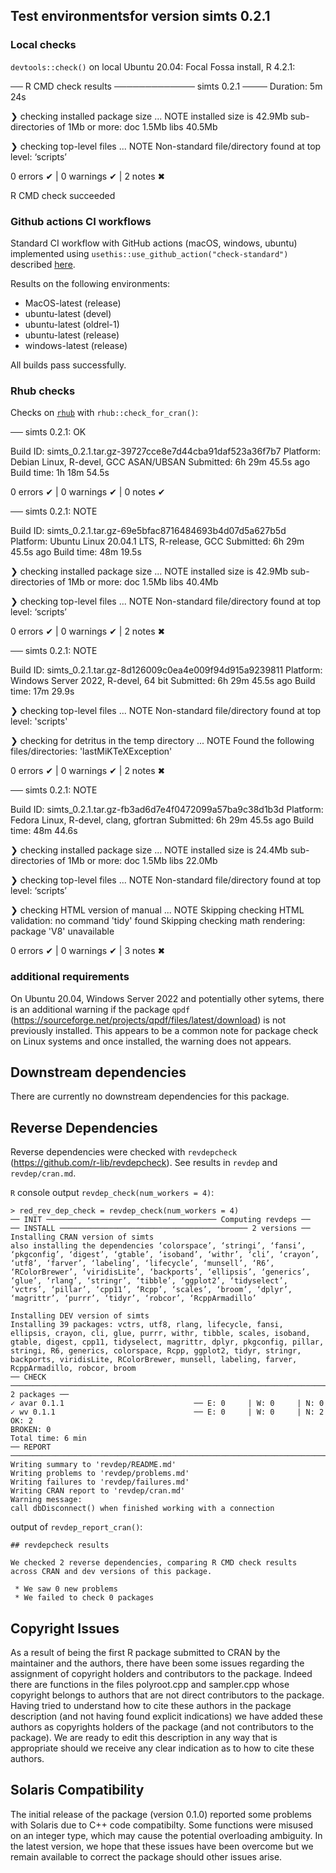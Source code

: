 ## Test environmentsfor version simts 0.2.1

### Local checks

`devtools::check()` on local Ubuntu 20.04: Focal Fossa install, R 4.2.1: 

── R CMD check results ───────────── simts 0.2.1 ────
Duration: 5m 24s

❯ checking installed package size ... NOTE
    installed size is 42.9Mb
    sub-directories of 1Mb or more:
      doc    1.5Mb
      libs  40.5Mb

❯ checking top-level files ... NOTE
  Non-standard file/directory found at top level:
    ‘scripts’

0 errors ✔ | 0 warnings ✔ | 2 notes ✖

R CMD check succeeded

### Github actions CI workflows

Standard CI workflow with GitHub actions (macOS, windows, ubuntu) implemented using `usethis::use_github_action("check-standard")` described [here](https://github.com/r-lib/actions/tree/master/examples).

Results on the following environments:
  - MacOS-latest (release)
  - ubuntu-latest (devel)
  - ubuntu-latest (oldrel-1)
  - ubuntu-latest (release)
  - windows-latest (release)
  
All builds pass successfully.

### Rhub checks

Checks on [`rhub`](https://r-hub.github.io/rhub/) with `rhub::check_for_cran()`:


── simts 0.2.1: OK

  Build ID:   simts_0.2.1.tar.gz-39727cce8e7d44cba91daf523a36f7b7
  Platform:   Debian Linux, R-devel, GCC ASAN/UBSAN
  Submitted:  6h 29m 45.5s ago
  Build time: 1h 18m 54.5s

0 errors ✔ | 0 warnings ✔ | 0 notes ✔

── simts 0.2.1: NOTE

  Build ID:   simts_0.2.1.tar.gz-69e5bfac8716484693b4d07d5a627b5d
  Platform:   Ubuntu Linux 20.04.1 LTS, R-release, GCC
  Submitted:  6h 29m 45.5s ago
  Build time: 48m 19.5s

❯ checking installed package size ... NOTE
    installed size is 42.9Mb
    sub-directories of 1Mb or more:
      doc    1.5Mb
      libs  40.4Mb

❯ checking top-level files ... NOTE
  Non-standard file/directory found at top level:
    ‘scripts’

0 errors ✔ | 0 warnings ✔ | 2 notes ✖

── simts 0.2.1: NOTE

  Build ID:   simts_0.2.1.tar.gz-8d126009c0ea4e009f94d915a9239811
  Platform:   Windows Server 2022, R-devel, 64 bit
  Submitted:  6h 29m 45.5s ago
  Build time: 17m 29.9s

❯ checking top-level files ... NOTE
  Non-standard file/directory found at top level:
    'scripts'

❯ checking for detritus in the temp directory ... NOTE
  Found the following files/directories:
    'lastMiKTeXException'

0 errors ✔ | 0 warnings ✔ | 2 notes ✖

── simts 0.2.1: NOTE

  Build ID:   simts_0.2.1.tar.gz-fb3ad6d7e4f0472099a57ba9c38d1b3d
  Platform:   Fedora Linux, R-devel, clang, gfortran
  Submitted:  6h 29m 45.5s ago
  Build time: 48m 44.6s

❯ checking installed package size ... NOTE
    installed size is 24.4Mb
    sub-directories of 1Mb or more:
      doc    1.5Mb
      libs  22.0Mb

❯ checking top-level files ... NOTE
  Non-standard file/directory found at top level:
    ‘scripts’

❯ checking HTML version of manual ... NOTE
  Skipping checking HTML validation: no command 'tidy' found
  Skipping checking math rendering: package 'V8' unavailable

0 errors ✔ | 0 warnings ✔ | 3 notes ✖




### additional requirements

On Ubuntu 20.04, Windows Server 2022 and potentially other sytems, there is an additional warning if the package `qpdf` (https://sourceforge.net/projects/qpdf/files/latest/download) is not previously installed. This appears to be a common note for package check on Linux systems and once installed, the warning does not appears.

## Downstream dependencies

There are currently no downstream dependencies for this package.

## Reverse Dependencies

Reverse dependencies were checked with `revdepcheck` (https://github.com/r-lib/revdepcheck). See results in `revdep` and `revdep/cran.md`.

`R` console output `revdep_check(num_workers = 4)`:

```
> red_rev_dep_check = revdep_check(num_workers = 4)
── INIT ────────────────────────────────────── Computing revdeps ──
── INSTALL ────────────────────────────────────────── 2 versions ──
Installing CRAN version of simts
also installing the dependencies ‘colorspace’, ‘stringi’, ‘fansi’, ‘pkgconfig’, ‘digest’, ‘gtable’, ‘isoband’, ‘withr’, ‘cli’, ‘crayon’, ‘utf8’, ‘farver’, ‘labeling’, ‘lifecycle’, ‘munsell’, ‘R6’, ‘RColorBrewer’, ‘viridisLite’, ‘backports’, ‘ellipsis’, ‘generics’, ‘glue’, ‘rlang’, ‘stringr’, ‘tibble’, ‘ggplot2’, ‘tidyselect’, ‘vctrs’, ‘pillar’, ‘cpp11’, ‘Rcpp’, ‘scales’, ‘broom’, ‘dplyr’, ‘magrittr’, ‘purrr’, ‘tidyr’, ‘robcor’, ‘RcppArmadillo’

Installing DEV version of simts
Installing 39 packages: vctrs, utf8, rlang, lifecycle, fansi, ellipsis, crayon, cli, glue, purrr, withr, tibble, scales, isoband, gtable, digest, cpp11, tidyselect, magrittr, dplyr, pkgconfig, pillar, stringi, R6, generics, colorspace, Rcpp, ggplot2, tidyr, stringr, backports, viridisLite, RColorBrewer, munsell, labeling, farver, RcppArmadillo, robcor, broom
── CHECK ──────────────────────────────────────────────────────────────────────── 2 packages ──
✓ avar 0.1.1                             ── E: 0     | W: 0     | N: 0                         
✓ wv 0.1.1                               ── E: 0     | W: 0     | N: 2                         
OK: 2                                                                                        
BROKEN: 0
Total time: 6 min
── REPORT ─────────────────────────────────────────────────────────────────────────────────────
Writing summary to 'revdep/README.md'
Writing problems to 'revdep/problems.md'
Writing failures to 'revdep/failures.md'
Writing CRAN report to 'revdep/cran.md'
Warning message:
call dbDisconnect() when finished working with a connection 
```

output of `revdep_report_cran()`:

```
## revdepcheck results

We checked 2 reverse dependencies, comparing R CMD check results across CRAN and dev versions of this package.

 * We saw 0 new problems
 * We failed to check 0 packages
```


## Copyright Issues

As a result of being the first R package submitted to CRAN by the maintainer and the authors, there have been some issues regarding the assignment of copyright holders and contributors to the package. Indeed there are functions in the files polyroot.cpp and sampler.cpp whose copyright belongs to authors that are not direct contributors to the package. Having tried to understand how to cite these authors in the package description (and not having found explicit indications) we have added these authors as copyrights holders of the package (and not contributors to the package). We are ready to edit this description in any way that is appropriate should we receive any clear indication as to how to cite these authors.

## Solaris Compatibility

The initial release of the package (version 0.1.0) reported some problems with Solaris due to C++ code compatibilty. Some functions were misused on an integer type, which may cause the potential overloading ambiguity. In the latest version, we hope that these issues have been overcome but we remain available to correct the package should other issues arise.
